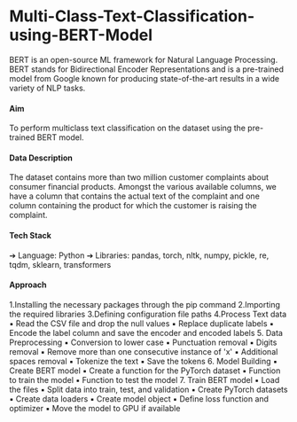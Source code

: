 # Multi-Class-Text-Classification-using-BERT-Model

BERT is an open-source ML framework for Natural Language Processing.
BERT stands for Bidirectional Encoder Representations and is a pre-trained model from
Google known for producing state-of-the-art results in a wide variety of NLP tasks.


#### Aim
To perform multiclass text classification on the dataset using the pre-trained BERT
model.
#### Data Description
The dataset contains more than two million customer complaints about consumer
financial products. Amongst the various available columns, we have a column that
contains the actual text of the complaint and one column containing the product for
which the customer is raising the complaint.
#### Tech Stack
➔ Language: Python
➔ Libraries: pandas, torch, nltk, numpy, pickle, re, tqdm, sklearn, transformers
#### Approach
1.Installing the necessary packages through the pip command
2.Importing the required libraries
3.Defining configuration file paths
4.Process Text data
▪ Read the CSV file and drop the null values
▪ Replace duplicate labels
▪ Encode the label column and save the encoder and encoded labels
5. Data Preprocessing
▪ Conversion to lower case
▪ Punctuation removal
▪ Digits removal
▪ Remove more than one consecutive instance of 'x'
▪ Additional spaces removal
▪ Tokenize the text
▪ Save the tokens
6. Model Building
▪ Create BERT model
▪ Create a function for the PyTorch dataset
▪ Function to train the model
▪ Function to test the model
7. Train BERT model
▪ Load the files
▪ Split data into train, test, and validation
▪ Create PyTorch datasets
▪ Create data loaders
▪ Create model object
▪ Define loss function and optimizer
▪ Move the model to GPU if available
